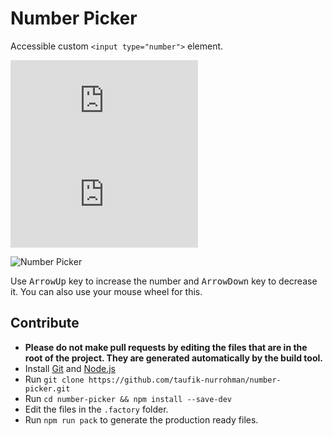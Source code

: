 Number Picker
=============

Accessible custom `<input type="number">` element.

![index.js](https://img.shields.io/github/size/taufik-nurrohman/number-picker/index.js?branch=main&color=%23f1e05a&label=index.js&labelColor=%231f2328&style=flat-square)
![index.min.js](https://img.shields.io/github/size/taufik-nurrohman/number-picker/index.min.js?branch=main&color=%23f1e05a&label=index.min.js&labelColor=%231f2328&style=flat-square)

<picture>
  <source media="(prefers-color-scheme: dark)" srcset="https://github.com/user-attachments/assets/1dec3cb5-a717-4db7-83f1-83ecf2f620bd">
  <source media="(prefers-color-scheme: light)" srcset="https://github.com/user-attachments/assets/311c9dbf-90ab-47e2-ad45-d5af7e3fe080">
  <img alt="Number Picker" src="https://github.com/user-attachments/assets/311c9dbf-90ab-47e2-ad45-d5af7e3fe080">
</picture>

Use <kbd>ArrowUp</kbd> key to increase the number and <kbd>ArrowDown</kbd> key to decrease it. You can also use your mouse wheel for this.

Contribute
----------

 - **Please do not make pull requests by editing the files that are in the root of the project. They are generated
   automatically by the build tool.**
 - Install [Git](https://en.wikipedia.org/wiki/Git) and [Node.js](https://en.wikipedia.org/wiki/Node.js)
 - Run `git clone https://github.com/taufik-nurrohman/number-picker.git`
 - Run `cd number-picker && npm install --save-dev`
 - Edit the files in the `.factory` folder.
 - Run `npm run pack` to generate the production ready files.